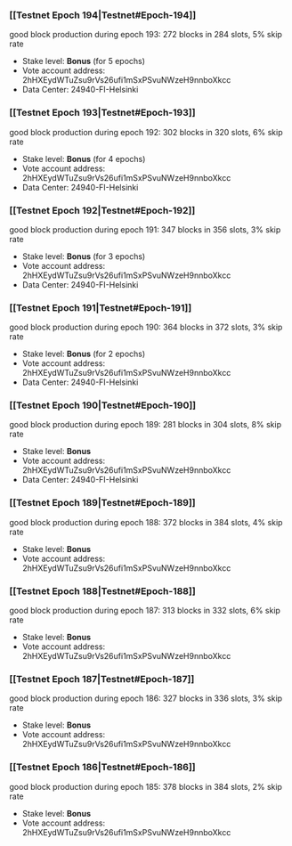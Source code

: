 ### [[Testnet Epoch 194|Testnet#Epoch-194]]
good block production during epoch 193: 272 blocks in 284 slots, 5% skip rate
* Stake level: **Bonus** (for 5 epochs)
* Vote account address: 2hHXEydWTuZsu9rVs26ufi1mSxPSvuNWzeH9nnboXkcc
* Data Center: 24940-FI-Helsinki
### [[Testnet Epoch 193|Testnet#Epoch-193]]
good block production during epoch 192: 302 blocks in 320 slots, 6% skip rate
* Stake level: **Bonus** (for 4 epochs)
* Vote account address: 2hHXEydWTuZsu9rVs26ufi1mSxPSvuNWzeH9nnboXkcc
* Data Center: 24940-FI-Helsinki
### [[Testnet Epoch 192|Testnet#Epoch-192]]
good block production during epoch 191: 347 blocks in 356 slots, 3% skip rate
* Stake level: **Bonus** (for 3 epochs)
* Vote account address: 2hHXEydWTuZsu9rVs26ufi1mSxPSvuNWzeH9nnboXkcc
* Data Center: 24940-FI-Helsinki
### [[Testnet Epoch 191|Testnet#Epoch-191]]
good block production during epoch 190: 364 blocks in 372 slots, 3% skip rate
* Stake level: **Bonus** (for 2 epochs)
* Vote account address: 2hHXEydWTuZsu9rVs26ufi1mSxPSvuNWzeH9nnboXkcc
* Data Center: 24940-FI-Helsinki
### [[Testnet Epoch 190|Testnet#Epoch-190]]
good block production during epoch 189: 281 blocks in 304 slots, 8% skip rate
* Stake level: **Bonus**
* Vote account address: 2hHXEydWTuZsu9rVs26ufi1mSxPSvuNWzeH9nnboXkcc
* Data Center: 24940-FI-Helsinki
### [[Testnet Epoch 189|Testnet#Epoch-189]]
good block production during epoch 188: 372 blocks in 384 slots, 4% skip rate
* Stake level: **Bonus**
* Vote account address: 2hHXEydWTuZsu9rVs26ufi1mSxPSvuNWzeH9nnboXkcc
### [[Testnet Epoch 188|Testnet#Epoch-188]]
good block production during epoch 187: 313 blocks in 332 slots, 6% skip rate
* Stake level: **Bonus**
* Vote account address: 2hHXEydWTuZsu9rVs26ufi1mSxPSvuNWzeH9nnboXkcc
### [[Testnet Epoch 187|Testnet#Epoch-187]]
good block production during epoch 186: 327 blocks in 336 slots, 3% skip rate
* Stake level: **Bonus**
* Vote account address: 2hHXEydWTuZsu9rVs26ufi1mSxPSvuNWzeH9nnboXkcc
### [[Testnet Epoch 186|Testnet#Epoch-186]]
good block production during epoch 185: 378 blocks in 384 slots, 2% skip rate
* Stake level: **Bonus**
* Vote account address: 2hHXEydWTuZsu9rVs26ufi1mSxPSvuNWzeH9nnboXkcc